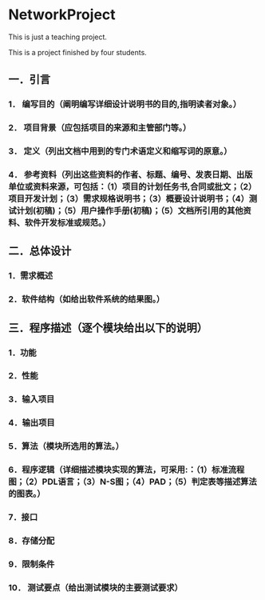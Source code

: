 # NetworkProject
This is just a teaching project.

This is a project finished by four students.


## 一．引言 

### 1． 编写目的（阐明编写详细设计说明书的目的,指明读者对象。）

### 2． 项目背景（应包括项目的来源和主管部门等。） 

### 3． 定义（列出文档中用到的专门术语定义和缩写词的原意。）

### 4． 参考资料（列出这些资料的作者、标题、编号、发表日期、出版单位或资料来源，可包括：（1）项目的计划任务书,合同或批文；（2）项目开发计划；（3）需求规格说明书；（3）概要设计说明书；（4）测试计划(初稿)；（5）用户操作手册(初稿)；（5）文档所引用的其他资料、软件开发标准或规范。） 

## 二．总体设计 

### 1．需求概述 

### 2．软件结构（如给出软件系统的结果图。） 

## 三．程序描述（逐个模块给出以下的说明）
### 1．功能 

### 2．性能 

### 3．输入项目 

### 4．输出项目 

### 5．算法（模块所选用的算法。）
 
### 6．程序逻辑（详细描述模块实现的算法，可采用:：（1）标准流程图；（2）PDL语言；（3）N-S图；（4）PAD；（5）判定表等描述算法的图表。）
 
### 7．接口 

### 8．存储分配 

### 9．限制条件 

### 10． 测试要点（给出测试模块的主要测试要求）
